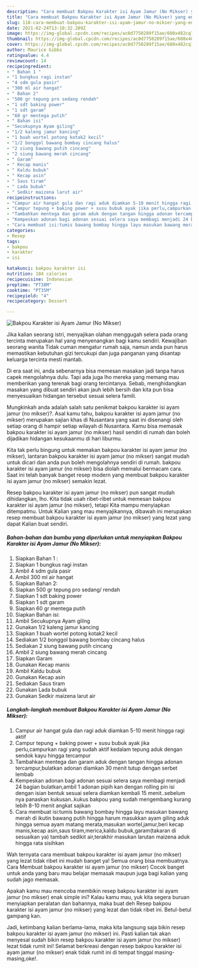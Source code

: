 ```yaml
---
description: "Cara membuat Bakpou Karakter isi Ayam Jamur (No Mikser) yang enak dan Mudah Dibuat"
title: "Cara membuat Bakpou Karakter isi Ayam Jamur (No Mikser) yang enak dan Mudah Dibuat"
slug: 118-cara-membuat-bakpou-karakter-isi-ayam-jamur-no-mikser-yang-enak-dan-mudah-dibuat
date: 2021-02-24T13:10:32.209Z
image: https://img-global.cpcdn.com/recipes/ac0d7750289f15ae/680x482cq70/bakpou-karakter-isi-ayam-jamur-no-mikser-foto-resep-utama.jpg
thumbnail: https://img-global.cpcdn.com/recipes/ac0d7750289f15ae/680x482cq70/bakpou-karakter-isi-ayam-jamur-no-mikser-foto-resep-utama.jpg
cover: https://img-global.cpcdn.com/recipes/ac0d7750289f15ae/680x482cq70/bakpou-karakter-isi-ayam-jamur-no-mikser-foto-resep-utama.jpg
author: Maurice Gibbs
ratingvalue: 4.4
reviewcount: 14
recipeingredient:
- " Bahan 1 "
- "1 bungkus ragi instan"
- "4 sdm gula pasir"
- "300 ml air hangat"
- " Bahan 2"
- "500 gr tepung pro sedang rendah"
- "1 sdt baking power"
- "1 sdt garam"
- "60 gr mentega putih"
- " Bahan isi"
- "Secukupnya Ayam giling"
- "1/2 kaleng jamur kancing"
- "1 buah wortel potong kotak2 kecil"
- "1/2 bonggol bawang bombay cincang halus"
- "2 siung bawang putih cincang"
- "2 siung bawang merah cincang"
- " Garam"
- " Kecap manis"
- " Kaldu bubuk"
- " Kecap asin"
- " Saus tiram"
- " Lada bubuk"
- " Sedkir maizena larut air"
recipeinstructions:
- "Campur air hangat gula dan ragi aduk diamkan 5-10 menit hingga ragi aktif"
- "Campur tepung + baking power + susu bubuk ayak jika perlu,campurkan ragi yang sudah aktif kedalam tepung aduk dengan sendok kayu hingga tercampur"
- "Tambahkan mentega dan garam aduk dengan tangan hingga adonan tercampur,bulatkan adonan diamkan 30 menit tutup dengan serbet lembab"
- "Kempeskan adonan bagi adonan sesuai selera saya membagi menjadi 24 bagian bulatkan,ambil 1 adonan pipih kan dengan rolling pin isi dengan isian bentuk sesuai selera diamkan kembali 15 menit..sebelum nya panaskan kukusan..kukus bakpou yang sudah mengembang kurang lebih 8-10 menit angkat sajikan"
- "Cara membuat isi:tumis bawang bombay hingga layu masukan bawang merah di ikutin bawang putih hingga harum masukkan ayam giling aduk hingga semua ayam matang merata,masukan wortel,jamur,beri kecap manis,kecap asin,saus tiram,merica,kaldu bubuk,garam(takaran di sesuaikan ya) tambah sedikit air,terakhir masukan larutan maizena aduk hingga rata sisihkan"
categories:
- Resep
tags:
- bakpou
- karakter
- isi

katakunci: bakpou karakter isi 
nutrition: 184 calories
recipecuisine: Indonesian
preptime: "PT38M"
cooktime: "PT35M"
recipeyield: "4"
recipecategory: Dessert

---
```



![Bakpou Karakter isi Ayam Jamur (No Mikser)](https://img-global.cpcdn.com/recipes/ac0d7750289f15ae/680x482cq70/bakpou-karakter-isi-ayam-jamur-no-mikser-foto-resep-utama.jpg)

Jika kalian seorang istri, menyajikan olahan menggugah selera pada orang tercinta merupakan hal yang menyenangkan bagi kamu sendiri. Kewajiban seorang  wanita Tidak cuman mengatur rumah saja, namun anda pun harus memastikan kebutuhan gizi tercukupi dan juga panganan yang disantap keluarga tercinta mesti mantab.

Di era  saat ini, anda sebenarnya bisa memesan masakan jadi tanpa harus capek mengolahnya dulu. Tapi ada juga lho mereka yang memang mau memberikan yang terenak bagi orang tercintanya. Sebab, menghidangkan masakan yang dibuat sendiri akan jauh lebih bersih dan kita pun bisa menyesuaikan hidangan tersebut sesuai selera famili. 



Mungkinkah anda adalah salah satu penikmat bakpou karakter isi ayam jamur (no mikser)?. Asal kamu tahu, bakpou karakter isi ayam jamur (no mikser) merupakan sajian khas di Nusantara yang saat ini disenangi oleh setiap orang di hampir setiap wilayah di Nusantara. Kamu bisa memasak bakpou karakter isi ayam jamur (no mikser) hasil sendiri di rumah dan boleh dijadikan hidangan kesukaanmu di hari liburmu.

Kita tak perlu bingung untuk memakan bakpou karakter isi ayam jamur (no mikser), lantaran bakpou karakter isi ayam jamur (no mikser) sangat mudah untuk dicari dan anda pun boleh mengolahnya sendiri di rumah. bakpou karakter isi ayam jamur (no mikser) bisa diolah memalui bermacam cara. Saat ini telah banyak banget resep modern yang membuat bakpou karakter isi ayam jamur (no mikser) semakin lezat.

Resep bakpou karakter isi ayam jamur (no mikser) pun sangat mudah dihidangkan, lho. Kita tidak usah ribet-ribet untuk memesan bakpou karakter isi ayam jamur (no mikser), tetapi Kita mampu menyiapkan ditempatmu. Untuk Kalian yang mau menyajikannya, dibawah ini merupakan resep membuat bakpou karakter isi ayam jamur (no mikser) yang lezat yang dapat Kalian buat sendiri.

<!--inarticleads1-->

##### Bahan-bahan dan bumbu yang diperlukan untuk menyiapkan Bakpou Karakter isi Ayam Jamur (No Mikser):

1. Siapkan  Bahan 1 :
1. Siapkan 1 bungkus ragi instan
1. Ambil 4 sdm gula pasir
1. Ambil 300 ml air hangat
1. Siapkan  Bahan 2:
1. Siapkan 500 gr tepung pro sedang/ rendah
1. Siapkan 1 sdt baking power
1. Siapkan 1 sdt garam
1. Siapkan 60 gr mentega putih
1. Siapkan  Bahan isi:
1. Ambil Secukupnya Ayam giling
1. Gunakan 1/2 kaleng jamur kancing
1. Siapkan 1 buah wortel potong kotak2 kecil
1. Sediakan 1/2 bonggol bawang bombay cincang halus
1. Sediakan 2 siung bawang putih cincang
1. Ambil 2 siung bawang merah cincang
1. Siapkan  Garam
1. Gunakan  Kecap manis
1. Ambil  Kaldu bubuk
1. Gunakan  Kecap asin
1. Sediakan  Saus tiram
1. Gunakan  Lada bubuk
1. Gunakan  Sedkir maizena larut air




<!--inarticleads2-->

##### Langkah-langkah membuat Bakpou Karakter isi Ayam Jamur (No Mikser):

1. Campur air hangat gula dan ragi aduk diamkan 5-10 menit hingga ragi aktif
1. Campur tepung + baking power + susu bubuk ayak jika perlu,campurkan ragi yang sudah aktif kedalam tepung aduk dengan sendok kayu hingga tercampur
1. Tambahkan mentega dan garam aduk dengan tangan hingga adonan tercampur,bulatkan adonan diamkan 30 menit tutup dengan serbet lembab
1. Kempeskan adonan bagi adonan sesuai selera saya membagi menjadi 24 bagian bulatkan,ambil 1 adonan pipih kan dengan rolling pin isi dengan isian bentuk sesuai selera diamkan kembali 15 menit..sebelum nya panaskan kukusan..kukus bakpou yang sudah mengembang kurang lebih 8-10 menit angkat sajikan
1. Cara membuat isi:tumis bawang bombay hingga layu masukan bawang merah di ikutin bawang putih hingga harum masukkan ayam giling aduk hingga semua ayam matang merata,masukan wortel,jamur,beri kecap manis,kecap asin,saus tiram,merica,kaldu bubuk,garam(takaran di sesuaikan ya) tambah sedikit air,terakhir masukan larutan maizena aduk hingga rata sisihkan




Wah ternyata cara membuat bakpou karakter isi ayam jamur (no mikser) yang lezat tidak ribet ini mudah banget ya! Semua orang bisa membuatnya. Cara Membuat bakpou karakter isi ayam jamur (no mikser) Cocok banget untuk anda yang baru mau belajar memasak maupun juga bagi kalian yang sudah jago memasak.

Apakah kamu mau mencoba membikin resep bakpou karakter isi ayam jamur (no mikser) enak simple ini? Kalau kamu mau, yuk kita segera buruan menyiapkan peralatan dan bahannya, maka buat deh Resep bakpou karakter isi ayam jamur (no mikser) yang lezat dan tidak ribet ini. Betul-betul gampang kan. 

Jadi, ketimbang kalian berlama-lama, maka kita langsung saja bikin resep bakpou karakter isi ayam jamur (no mikser) ini. Pasti kalian tak akan menyesal sudah bikin resep bakpou karakter isi ayam jamur (no mikser) lezat tidak rumit ini! Selamat berkreasi dengan resep bakpou karakter isi ayam jamur (no mikser) enak tidak rumit ini di tempat tinggal masing-masing,oke!.


